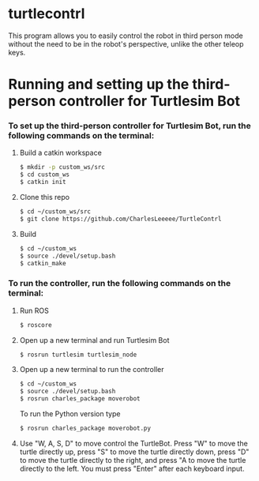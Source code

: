 # turtlecontrl
This program allows you to easily control the robot in third person mode without the need to be in the robot's perspective, unlike the other teleop keys.

# Running and setting up the third-person controller for Turtlesim Bot
### To set up the third-person controller for Turtlesim Bot, run the following commands on the terminal:
1. Build a catkin workspace
    ```bash
    $ mkdir -p custom_ws/src  
    $ cd custom_ws  
    $ catkin init
    ```
    
1. Clone this repo
    ```bash
    $ cd ~/custom_ws/src
    $ git clone https://github.com/CharlesLeeeee/TurtleContrl
    ```
    
2. Build
    ```bash
    $ cd ~/custom_ws
    $ source ./devel/setup.bash
    $ catkin_make
    ```
    
### To run the controller, run the following commands on the terminal:
1. Run ROS
     ```bash
     $ roscore
     ```
2. Open up a new terminal and run Turtlesim Bot
     ```bash
     $ rosrun turtlesim turtlesim_node
     ```
3. Open up a new terminal to run the controller
     ```bash
     $ cd ~/custom_ws
     $ source ./devel/setup.bash
     $ rosrun charles_package moverobot
     ```
     To run the Python version type
     ```bash
     $ rosrun charles_package moverobot.py
     ```
4. Use "W, A, S, D" to move control the TurtleBot. Press "W" to move the turtle directly up, press "S" to move the turtle directly down, press "D" to move the turtle directly to the right, and press "A to move the turtle directly to the left. You must press "Enter" after each keyboard input.
